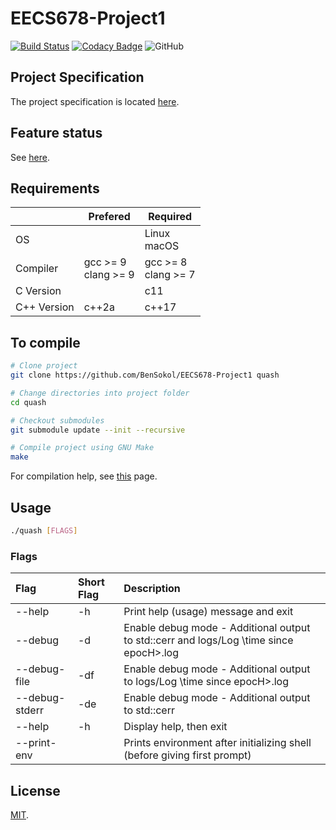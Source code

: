 # EECS678-Project1
[![Build Status](https://travis-ci.com/BenSokol/EECS678-Project1.svg?branch=master)](https://travis-ci.com/BenSokol/EECS678-Project1) [![Codacy Badge](https://api.codacy.com/project/badge/Grade/9be4f74279de46b89bcc44d5cd41d47c)](https://www.codacy.com/app/BenSokol/EECS678-Project1?utm_source=github.com&amp;utm_medium=referral&amp;utm_content=BenSokol/EECS678-Project1&amp;utm_campaign=Badge_Grade) ![GitHub](https://img.shields.io/github/license/BenSokol/EECS678-Project1.svg)

## Project Specification
The project specification is located [here](https://web.archive.org/web/20190925231148/http://www.ittc.ku.edu/~kulkarni/teaching/EECS678/projects/quash.pdf).

## Feature status
See [here](https://github.com/BenSokol/EECS678-Project1/blob/master/FEATURES.md).

## Requirements
|             |          Prefered          |          Required          |
| ----------- | -------------------------- | -------------------------- |
| OS          |                            | Linux<br>macOS             |
| Compiler    | gcc >= 9<br>clang >= 9     | gcc >= 8<br>clang >= 7     |
| C Version   |                            | c11                        |
| C++ Version | c++2a                      | c++17                      |

## To compile
```bash
# Clone project
git clone https://github.com/BenSokol/EECS678-Project1 quash

# Change directories into project folder
cd quash

# Checkout submodules
git submodule update --init --recursive

# Compile project using GNU Make
make
```
For compilation help, see [this](https://github.com/BenSokol/build-tools) page.

## Usage
```bash
./quash [FLAGS]
```

### Flags
| Flag                  | Short Flag | Description                                                                                                                              |
|:----------------------|:-----------|:-----------------------------------------------------------------------------------------------------------------------------------------|
| --help                | -h         | Print help (usage) message and exit                                                                                                      |
| --debug               | -d         | Enable debug mode - Additional output to std::cerr and logs/Log \time since epocH\>.log                                                  |
| --debug-file          | -df        | Enable debug mode - Additional output to logs/Log \time since epocH\>.log                                                                |
| --debug-stderr        | -de        | Enable debug mode - Additional output to std::cerr                                                                                       |
| --help                | -h         | Display help, then exit                                                                                                                  |
| --print-env           |            | Prints environment after initializing shell (before giving first prompt)                                                                 |

## License
[MIT](https://github.com/BenSokol/EECS678-Project1/blob/master/LICENSE).
